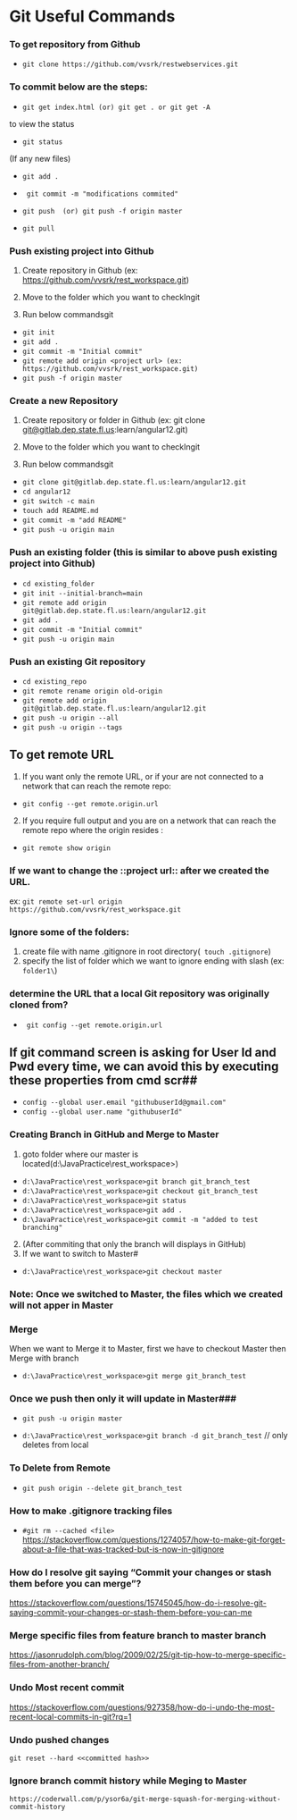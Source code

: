 # Git Useful Commands #

### To get repository from Github ###

* `` git clone https://github.com/vvsrk/restwebservices.git ``

### To commit below are the steps: ###
* `` git get index.html (or) git get . or git get -A ``

to view the status

* `` git status ``

(If any new files)

* ``git add . ``

* `` git commit -m "modifications commited"``

* ``git push  (or) git push -f origin master``

* ``git pull``



### Push existing project into Github ###

1) Create repository in Github (ex: https://github.com/vvsrk/rest_workspace.git)

2) Move to the folder which you want to checkIngit

3) Run below commandsgit

* ``git init``
* ``git add .``
* ``git commit -m "Initial commit"``
* ``git remote add origin <project url> (ex: https://github.com/vvsrk/rest_workspace.git)``
* ``git push -f origin master``


### Create a new Repository ###

1) Create repository or folder in Github (ex: git clone git@gitlab.dep.state.fl.us:learn/angular12.git)

2) Move to the folder which you want to checkIngit

3) Run below commandsgit

* ``git clone git@gitlab.dep.state.fl.us:learn/angular12.git``
* ``cd angular12``
* ``git switch -c main``
* ``touch add README.md``
* ``git commit -m "add README"``
* ``git push -u origin main``

### Push an existing folder (this is similar to above push existing project into Github) ###
* ``cd existing_folder``
* ``git init --initial-branch=main``
* ``git remote add origin git@gitlab.dep.state.fl.us:learn/angular12.git``
* ``git add .``
* ``git commit -m "Initial commit"``
* ``git push -u origin main``

 ### Push an existing Git repository ###
* ``cd existing_repo``
* ``git remote rename origin old-origin``
* ``git remote add origin git@gitlab.dep.state.fl.us:learn/angular12.git``
* ``git push -u origin --all``
* ``git push -u origin --tags``


## To get remote URL ##

1) If you want only the remote URL, or if your are not connected to a network that can reach the remote repo:
* ``git config --get remote.origin.url``

2) If you require full output and you are on a network that can reach the remote repo where the origin resides :
* ``git remote show origin``


### If we want to change the ::project url:: after we created the URL.  ###
ex: ``git remote set-url origin https://github.com/vvsrk/rest_workspace.git``

### Ignore some of the folders: ###
1) create file with name .gitignore in root directory(`` touch .gitignore``)
2) specify the list of folder which we want to ignore ending with slash (ex: ``folder1\``) 

### determine the URL that a local Git repository was originally cloned from? ###
* `` git config --get remote.origin.url``

## If git command screen is asking for User Id and Pwd every time, we can avoid this by executing these properties from cmd scr##
* ``config --global user.email "githubuserId@gmail.com" ``
* ``config --global user.name "githubuserId" ``


### Creating Branch in GitHub and Merge to Master ###
1) goto folder where our master is located(d:\JavaPractice\rest_workspace>)
* ``d:\JavaPractice\rest_workspace>git branch git_branch_test``
* ``d:\JavaPractice\rest_workspace>git checkout git_branch_test``
* ``d:\JavaPractice\rest_workspace>git status``
* ``d:\JavaPractice\rest_workspace>git add .``
* ``d:\JavaPractice\rest_workspace>git commit -m "added to test branching"``

2) (After commiting that only the branch will displays in GitHub)
3) If we want to switch to Master#
* ``d:\JavaPractice\rest_workspace>git checkout master``

### Note: Once we switched to Master, the files which we created will not apper in Master ###

### Merge ###
When we want to Merge it to Master, first we have to checkout Master then Merge with branch
* ``d:\JavaPractice\rest_workspace>git merge git_branch_test``

### Once we push then only it will update in Master###
* ``git push -u origin master``

* ``d:\JavaPractice\rest_workspace>git branch -d git_branch_test`` // only deletes from local

### To Delete from Remote ###
* ``git push origin --delete git_branch_test``

### How to make .gitignore tracking files ###
* ``#git rm --cached <file>``
https://stackoverflow.com/questions/1274057/how-to-make-git-forget-about-a-file-that-was-tracked-but-is-now-in-gitignore

### How do I resolve git saying “Commit your changes or stash them before you can merge”? ###
https://stackoverflow.com/questions/15745045/how-do-i-resolve-git-saying-commit-your-changes-or-stash-them-before-you-can-me

### Merge specific files from feature branch to master branch ###
https://jasonrudolph.com/blog/2009/02/25/git-tip-how-to-merge-specific-files-from-another-branch/

### Undo Most recent commit ###
https://stackoverflow.com/questions/927358/how-do-i-undo-the-most-recent-local-commits-in-git?rq=1

### Undo pushed changes ###
``git reset --hard <<committed hash>> ``

### Ignore branch commit history while Meging to Master ###
``https://coderwall.com/p/ysor6a/git-merge-squash-for-merging-without-commit-history``
